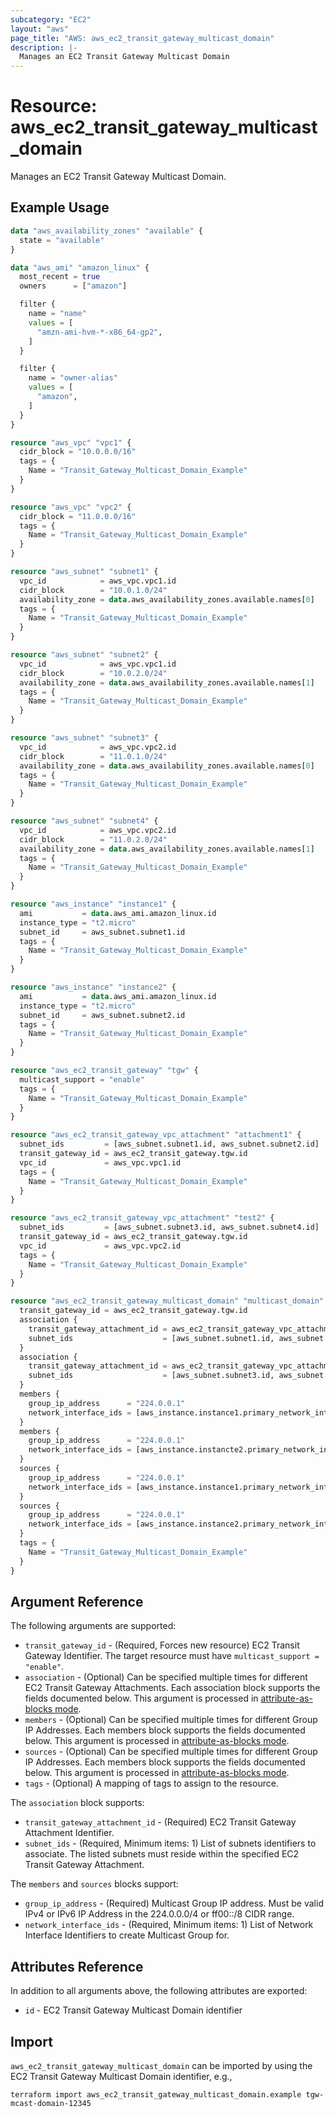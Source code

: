 ```yaml
---
subcategory: "EC2"
layout: "aws"
page_title: "AWS: aws_ec2_transit_gateway_multicast_domain"
description: |-
  Manages an EC2 Transit Gateway Multicast Domain
---
```


# Resource: aws_ec2_transit_gateway_multicast_domain

Manages an EC2 Transit Gateway Multicast Domain.

## Example Usage

```terraform
data "aws_availability_zones" "available" {
  state = "available"
}

data "aws_ami" "amazon_linux" {
  most_recent = true
  owners      = ["amazon"]

  filter {
    name = "name"
    values = [
      "amzn-ami-hvm-*-x86_64-gp2",
    ]
  }

  filter {
    name = "owner-alias"
    values = [
      "amazon",
    ]
  }
}

resource "aws_vpc" "vpc1" {
  cidr_block = "10.0.0.0/16"
  tags = {
    Name = "Transit_Gateway_Multicast_Domain_Example"
  }
}

resource "aws_vpc" "vpc2" {
  cidr_block = "11.0.0.0/16"
  tags = {
    Name = "Transit_Gateway_Multicast_Domain_Example"
  }
}

resource "aws_subnet" "subnet1" {
  vpc_id            = aws_vpc.vpc1.id
  cidr_block        = "10.0.1.0/24"
  availability_zone = data.aws_availability_zones.available.names[0]
  tags = {
    Name = "Transit_Gateway_Multicast_Domain_Example"
  }
}

resource "aws_subnet" "subnet2" {
  vpc_id            = aws_vpc.vpc1.id
  cidr_block        = "10.0.2.0/24"
  availability_zone = data.aws_availability_zones.available.names[1]
  tags = {
    Name = "Transit_Gateway_Multicast_Domain_Example"
  }
}

resource "aws_subnet" "subnet3" {
  vpc_id            = aws_vpc.vpc2.id
  cidr_block        = "11.0.1.0/24"
  availability_zone = data.aws_availability_zones.available.names[0]
  tags = {
    Name = "Transit_Gateway_Multicast_Domain_Example"
  }
}

resource "aws_subnet" "subnet4" {
  vpc_id            = aws_vpc.vpc2.id
  cidr_block        = "11.0.2.0/24"
  availability_zone = data.aws_availability_zones.available.names[1]
  tags = {
    Name = "Transit_Gateway_Multicast_Domain_Example"
  }
}

resource "aws_instance" "instance1" {
  ami           = data.aws_ami.amazon_linux.id
  instance_type = "t2.micro"
  subnet_id     = aws_subnet.subnet1.id
  tags = {
    Name = "Transit_Gateway_Multicast_Domain_Example"
  }
}

resource "aws_instance" "instance2" {
  ami           = data.aws_ami.amazon_linux.id
  instance_type = "t2.micro"
  subnet_id     = aws_subnet.subnet2.id
  tags = {
    Name = "Transit_Gateway_Multicast_Domain_Example"
  }
}

resource "aws_ec2_transit_gateway" "tgw" {
  multicast_support = "enable"
  tags = {
    Name = "Transit_Gateway_Multicast_Domain_Example"
  }
}

resource "aws_ec2_transit_gateway_vpc_attachment" "attachment1" {
  subnet_ids         = [aws_subnet.subnet1.id, aws_subnet.subnet2.id]
  transit_gateway_id = aws_ec2_transit_gateway.tgw.id
  vpc_id             = aws_vpc.vpc1.id
  tags = {
    Name = "Transit_Gateway_Multicast_Domain_Example"
  }
}

resource "aws_ec2_transit_gateway_vpc_attachment" "test2" {
  subnet_ids         = [aws_subnet.subnet3.id, aws_subnet.subnet4.id]
  transit_gateway_id = aws_ec2_transit_gateway.tgw.id
  vpc_id             = aws_vpc.vpc2.id
  tags = {
    Name = "Transit_Gateway_Multicast_Domain_Example"
  }
}

resource "aws_ec2_transit_gateway_multicast_domain" "multicast_domain" {
  transit_gateway_id = aws_ec2_transit_gateway.tgw.id
  association {
    transit_gateway_attachment_id = aws_ec2_transit_gateway_vpc_attachment.attachment1.id
    subnet_ids                    = [aws_subnet.subnet1.id, aws_subnet.subnet2.id]
  }
  association {
    transit_gateway_attachment_id = aws_ec2_transit_gateway_vpc_attachment.attachment2.id
    subnet_ids                    = [aws_subnet.subnet3.id, aws_subnet.subnet4.id]
  }
  members {
    group_ip_address      = "224.0.0.1"
    network_interface_ids = [aws_instance.instance1.primary_network_interface_id]
  }
  members {
    group_ip_address      = "224.0.0.1"
    network_interface_ids = [aws_instance.instancte2.primary_network_interface_id]
  }
  sources {
    group_ip_address      = "224.0.0.1"
    network_interface_ids = [aws_instance.instance1.primary_network_interface_id]
  }
  sources {
    group_ip_address      = "224.0.0.1"
    network_interface_ids = [aws_instance.instance2.primary_network_interface_id]
  }
  tags = {
    Name = "Transit_Gateway_Multicast_Domain_Example"
  }
}
```

## Argument Reference

The following arguments are supported:

* `transit_gateway_id` - (Required, Forces new resource) EC2 Transit Gateway Identifier. The target resource must have `multicast_support = "enable"`.
* `association` - (Optional) Can be specified multiple times for different EC2 Transit Gateway Attachments. Each association block supports the fields documented below. This argument is processed in [attribute-as-blocks mode](/docs/configuration/attr-as-blocks.html).
* `members` - (Optional) Can be specified multiple times for different Group IP Addresses. Each members block supports the fields documented below. This argument is processed in [attribute-as-blocks mode](/docs/configuration/attr-as-blocks.html).
* `sources` - (Optional) Can be specified multiple times for different Group IP Addresses. Each members block supports the fields documented below. This argument is processed in [attribute-as-blocks mode](/docs/configuration/attr-as-blocks.html).
* `tags` - (Optional) A mapping of tags to assign to the resource.

The `association` block supports:

* `transit_gateway_attachment_id` - (Required) EC2 Transit Gateway Attachment Identifier.
* `subnet_ids` - (Required, Minimum items: 1) List of subnets identifiers to associate. The listed subnets must reside within the specified EC2 Transit Gateway Attachment.

The `members` and `sources` blocks support:

* `group_ip_address` - (Required) Multicast Group IP address. Must be valid IPv4 or IPv6 IP Address in the 224.0.0.0/4 or ff00::/8 CIDR range.
* `network_interface_ids` - (Required, Minimum items: 1) List of Network Interface Identifiers to create Multicast Group for.

## Attributes Reference

In addition to all arguments above, the following attributes are exported:

* `id` - EC2 Transit Gateway Multicast Domain identifier

## Import

`aws_ec2_transit_gateway_multicast_domain` can be imported by using the EC2 Transit Gateway Multicast Domain identifier, e.g.,

```
terraform import aws_ec2_transit_gateway_multicast_domain.example tgw-mcast-domain-12345
```
